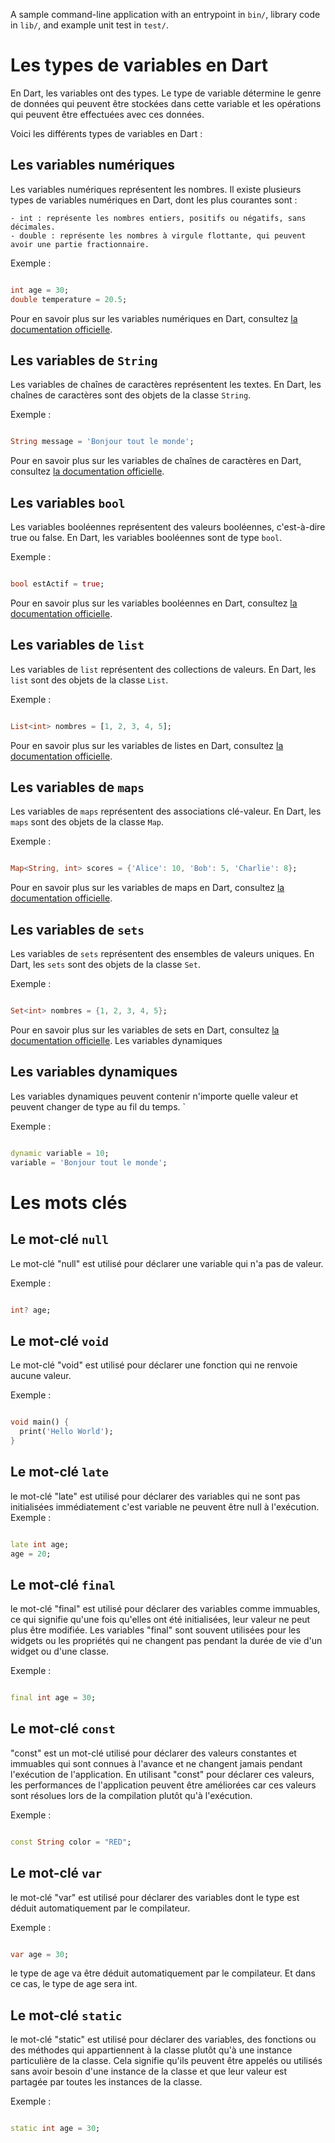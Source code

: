 A sample command-line application with an entrypoint in `bin/`, library code in `lib/`, and example
unit test in `test/`.

# Les types de variables en Dart

En Dart, les variables ont des types. Le type de variable détermine le genre de données qui peuvent
être stockées dans cette variable et les opérations qui peuvent être effectuées avec ces données.

Voici les différents types de variables en Dart :

## Les variables numériques

Les variables numériques représentent les nombres. Il existe plusieurs types de variables numériques
en Dart, dont les plus courantes sont :

    - int : représente les nombres entiers, positifs ou négatifs, sans décimales.
    - double : représente les nombres à virgule flottante, qui peuvent avoir une partie fractionnaire.

Exemple :

```dart

int age = 30;
double temperature = 20.5;
```

Pour en savoir plus sur les variables numériques en Dart,
consultez [la documentation officielle](https://dart.dev/language/built-in-types#numbers).

## Les variables de `String`

Les variables de chaînes de caractères représentent les textes. En Dart, les chaînes de caractères
sont des objets de la classe `String`.

Exemple :

```dart

String message = 'Bonjour tout le monde';
```

Pour en savoir plus sur les variables de chaînes de caractères en Dart,
consultez [la documentation officielle](https://dart.dev/language/built-in-types#strings).

## Les variables `bool`

Les variables booléennes représentent des valeurs booléennes, c'est-à-dire true ou false. En Dart,
les variables booléennes sont de type `bool`.

Exemple :

```dart

bool estActif = true;
```

Pour en savoir plus sur les variables booléennes en Dart,
consultez [la documentation officielle](https://dart.dev/language/built-in-types#booleans).

## Les variables de `list`

Les variables de `list` représentent des collections de valeurs. En Dart, les `list` sont des objets
de la classe `List`.

Exemple :

```dart

List<int> nombres = [1, 2, 3, 4, 5];
```

Pour en savoir plus sur les variables de listes en Dart,
consultez [la documentation officielle](https://dart.dev/language/collections#lists).

## Les variables de `maps`

Les variables de `maps` représentent des associations clé-valeur. En Dart, les `maps` sont des objets de
la classe `Map`.

Exemple :

```dart

Map<String, int> scores = {'Alice': 10, 'Bob': 5, 'Charlie': 8};
```

Pour en savoir plus sur les variables de maps en Dart,
consultez [la documentation officielle](https://dart.dev/language/collections#maps).

## Les variables de `sets`

Les variables de `sets` représentent des ensembles de valeurs uniques. En Dart, les `sets` sont des
objets de la classe `Set`.

Exemple :

```dart

Set<int> nombres = {1, 2, 3, 4, 5};
```

Pour en savoir plus sur les variables de sets en Dart,
consultez [la documentation officielle](https://dart.dev/language/collections#sets). Les variables
dynamiques

## Les variables dynamiques

Les variables dynamiques peuvent contenir n'importe quelle valeur et peuvent changer de type au fil
du temps.  `

Exemple :

```dart 

dynamic variable = 10;
variable = 'Bonjour tout le monde';
```

# Les mots clés

## Le mot-clé `null`

Le mot-clé "null" est utilisé pour déclarer une variable qui n'a pas de valeur.

Exemple :

```dart

int? age;
```


## Le mot-clé `void`

Le mot-clé "void" est utilisé pour déclarer une fonction qui ne renvoie aucune valeur.

Exemple :

```dart

void main() {
  print('Hello World');
}
```

## Le mot-clé `late`

le mot-clé "late" est utilisé pour déclarer des variables qui ne sont pas initialisées immédiatement
c'est variable ne peuvent être null à l'exécution. 
Exemple :

```dart

late int age;
age = 20;
```

## Le mot-clé `final`

le mot-clé "final" est utilisé pour déclarer des variables comme immuables, ce qui signifie qu'une
fois qu'elles ont été initialisées, leur valeur ne peut plus être modifiée. Les variables "final"
sont souvent utilisées pour les widgets ou les propriétés qui ne changent pas pendant la durée de
vie d'un widget ou d'une classe.

Exemple :

```dart 

final int age = 30;
```

## Le mot-clé `const`

"const" est un mot-clé utilisé pour déclarer des valeurs constantes et immuables qui sont connues à
l'avance et ne changent jamais pendant l'exécution de l'application. En utilisant "const" pour
déclarer ces valeurs, les performances de l'application peuvent être améliorées car ces valeurs sont
résolues lors de la compilation plutôt qu'à l'exécution.

Exemple :

```dart

const String color = "RED";
```

## Le mot-clé `var`

le mot-clé "var" est utilisé pour déclarer des variables dont le type est déduit automatiquement
par le compilateur. 

Exemple :

```dart

var age = 30;
```

le type de age va être déduit automatiquement par le compilateur. Et dans ce cas, le type de age
sera int.

## Le mot-clé `static`

le mot-clé "static" est utilisé pour déclarer des variables, des fonctions ou des méthodes qui
appartiennent à la classe plutôt qu'à une instance particulière de la classe. Cela signifie qu'ils
peuvent être appelés ou utilisés sans avoir besoin d'une instance de la classe et que leur valeur
est partagée par toutes les instances de la classe.

Exemple :

```dart

static int age = 30;
```
